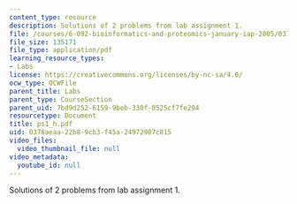 ```yaml
---
content_type: resource
description: Solutions of 2 problems from lab assignment 1.
file: /courses/6-092-bioinformatics-and-proteomics-january-iap-2005/0378aeaa22b89cb3f45a24972987c815_ps1_h.pdf
file_size: 135171
file_type: application/pdf
learning_resource_types:
- Labs
license: https://creativecommons.org/licenses/by-nc-sa/4.0/
ocw_type: OCWFile
parent_title: Labs
parent_type: CourseSection
parent_uid: 7bd9d252-6159-9beb-330f-0525cf7fe294
resourcetype: Document
title: ps1_h.pdf
uid: 0378aeaa-22b8-9cb3-f45a-24972987c815
video_files:
  video_thumbnail_file: null
video_metadata:
  youtube_id: null
---
```

Solutions of 2 problems from lab assignment 1.
